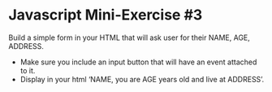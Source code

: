 # Javascript Mini-Exercise #3
Build a simple form in your HTML that will ask user for their NAME, AGE, ADDRESS. 
- Make sure you include an input button that will have an event attached to it.
- Display in your html ‘NAME, you are AGE years old and live at ADDRESS’.
